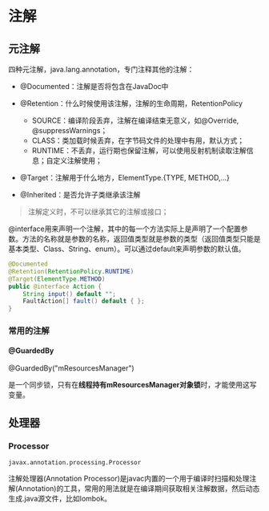 # 注解

## 元注解

四种元注解，java.lang.annotation，专门注释其他的注解：

- @Documented：注解是否将包含在JavaDoc中

- @Retention：什么时候使用该注解，注解的生命周期，RetentionPolicy

  - SOURCE：编译阶段丢弃，注解在编译结束无意义，如@Override,       @suppressWarnings；
  - CLASS：类加载时候丢弃，在字节码文件的处理中有用，默认方式；
  - RUNTIME：不丢弃，运行期也保留注解，可以使用反射机制读取注解信息；自定义注解使用；

- @Target：注解用于什么地方，ElementType.{TYPE, METHOD,…}
- @Inherited：是否允许子类继承该注解

> 注解定义时，不可以继承其它的注解或接口；

@interface用来声明一个注解，其中的每一个方法实际上是声明了一个配置参数。方法的名称就是参数的名称，返回值类型就是参数的类型（返回值类型只能是基本类型、Class、String、enum）。可以通过default来声明参数的默认值。

```java
@Documented
@Retention(RetentionPolicy.RUNTIME)
@Target(ElementType.METHOD)
public @interface Action {
    String input() default "";
    FaultAction[] fault() default { };
}
```



### 常用的注解

#### @GuardedBy

@GuardedBy("mResourcesManager")

是一个同步锁，只有在**线程持有mResourcesManager对象锁**时，才能使用这写变量。



## 处理器

### Processor

`javax.annotation.processing.Processor`

注解处理器(Annotation Processor)是javac内置的一个用于编译时扫描和处理注解(Annotation)的工具，常用的用法就是在编译期间获取相关注解数据，然后动态生成.java源文件，比如lombok。